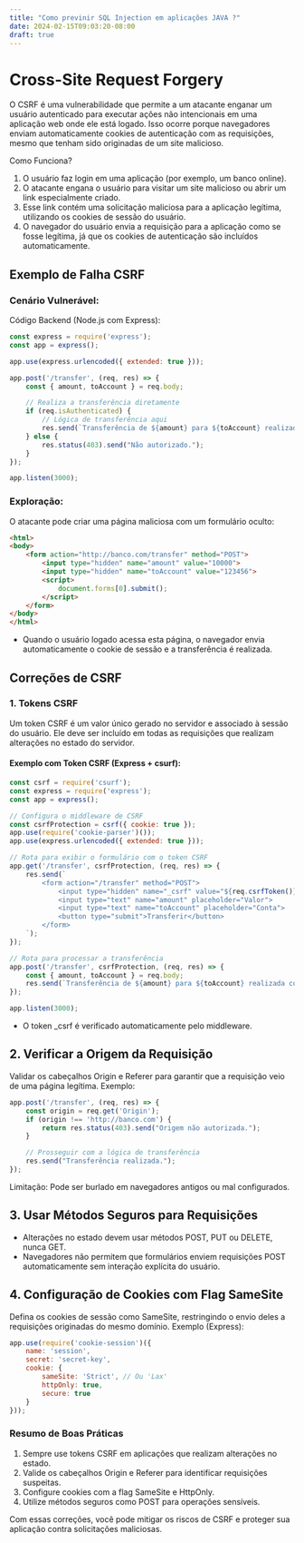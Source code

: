 ```yaml
---
title: "Como previnir SQL Injection em aplicações JAVA ?"
date: 2024-02-15T09:03:20-08:00
draft: true
---
```


# Cross-Site Request Forgery

O CSRF é uma vulnerabilidade que permite a um atacante enganar um usuário autenticado para executar ações não intencionais em uma aplicação web onde ele está logado. Isso ocorre porque navegadores enviam automaticamente cookies de autenticação com as requisições, mesmo que tenham sido originadas de um site malicioso.

Como Funciona?

1. O usuário faz login em uma aplicação (por exemplo, um banco online).
2. O atacante engana o usuário para visitar um site malicioso ou abrir um link especialmente criado.
3. Esse link contém uma solicitação maliciosa para a aplicação legítima, utilizando os cookies de sessão do usuário.
4. O navegador do usuário envia a requisição para a aplicação como se fosse legítima, já que os cookies de autenticação são incluídos automaticamente.

## Exemplo de Falha CSRF
### Cenário Vulnerável:
Código Backend (Node.js com Express):

```js
const express = require('express');
const app = express();

app.use(express.urlencoded({ extended: true }));

app.post('/transfer', (req, res) => {
    const { amount, toAccount } = req.body;

    // Realiza a transferência diretamente
    if (req.isAuthenticated) {
        // Lógica de transferência aqui
        res.send(`Transferência de ${amount} para ${toAccount} realizada com sucesso.`);
    } else {
        res.status(403).send("Não autorizado.");
    }
});

app.listen(3000);
```

### Exploração:

O atacante pode criar uma página maliciosa com um formulário oculto:
```html
<html>
<body>
    <form action="http://banco.com/transfer" method="POST">
        <input type="hidden" name="amount" value="10000">
        <input type="hidden" name="toAccount" value="123456">
        <script>
            document.forms[0].submit();
        </script>
    </form>
</body>
</html>
```

- Quando o usuário logado acessa esta página, o navegador envia automaticamente o cookie de sessão e a transferência é realizada.

## Correções de CSRF
### 1. Tokens CSRF

Um token CSRF é um valor único gerado no servidor e associado à sessão do usuário. Ele deve ser incluído em todas as requisições que realizam alterações no estado do servidor.
#### Exemplo com Token CSRF (Express + csurf):

```js
const csrf = require('csurf');
const express = require('express');
const app = express();

// Configura o middleware de CSRF
const csrfProtection = csrf({ cookie: true });
app.use(require('cookie-parser')());
app.use(express.urlencoded({ extended: true }));

// Rota para exibir o formulário com o token CSRF
app.get('/transfer', csrfProtection, (req, res) => {
    res.send(`
        <form action="/transfer" method="POST">
            <input type="hidden" name="_csrf" value="${req.csrfToken()}">
            <input type="text" name="amount" placeholder="Valor">
            <input type="text" name="toAccount" placeholder="Conta">
            <button type="submit">Transferir</button>
        </form>
    `);
});

// Rota para processar a transferência
app.post('/transfer', csrfProtection, (req, res) => {
    const { amount, toAccount } = req.body;
    res.send(`Transferência de ${amount} para ${toAccount} realizada com sucesso.`);
});

app.listen(3000);
```

- O token _csrf é verificado automaticamente pelo middleware.

## 2. Verificar a Origem da Requisição

Validar os cabeçalhos Origin e Referer para garantir que a requisição veio de uma página legítima.
Exemplo:
```js
app.post('/transfer', (req, res) => {
    const origin = req.get('Origin');
    if (origin !== 'http://banco.com') {
        return res.status(403).send("Origem não autorizada.");
    }

    // Prosseguir com a lógica de transferência
    res.send("Transferência realizada.");
});
```
Limitação: Pode ser burlado em navegadores antigos ou mal configurados.

## 3. Usar Métodos Seguros para Requisições

- Alterações no estado devem usar métodos POST, PUT ou DELETE, nunca GET.
- Navegadores não permitem que formulários enviem requisições POST automaticamente sem interação explícita do usuário.

## 4. Configuração de Cookies com Flag SameSite

Defina os cookies de sessão como SameSite, restringindo o envio deles a requisições originadas do mesmo domínio.
Exemplo (Express):
```js
app.use(require('cookie-session')({
    name: 'session',
    secret: 'secret-key',
    cookie: {
        sameSite: 'Strict', // Ou 'Lax'
        httpOnly: true,
        secure: true
    }
}));

```

### Resumo de Boas Práticas

1. Sempre use tokens CSRF em aplicações que realizam alterações no estado.
2. Valide os cabeçalhos Origin e Referer para identificar requisições suspeitas.
3. Configure cookies com a flag SameSite e HttpOnly.
4. Utilize métodos seguros como POST para operações sensíveis.

Com essas correções, você pode mitigar os riscos de CSRF e proteger sua aplicação contra solicitações maliciosas.